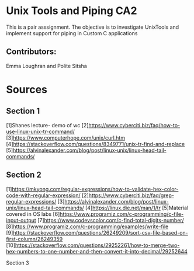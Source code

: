 # Unix Tools and Piping CA2 

This is a pair asssignment.
The objective is to investigate UnixTools and implement support for piping in Custom C applications

## Contributors:

Emma Loughran and Polite Sitsha

# Sources

## Section 1

[1]Shanes lecture- demo of wc
[2]https://www.cyberciti.biz/faq/how-to-use-linux-unix-tr-command/
[3]https://www.computerhope.com/unix/curl.htm
[4]https://stackoverflow.com/questions/8349771/unix-tr-find-and-replace
[5]https://alvinalexander.com/blog/post/linux-unix/linux-head-tail-commands/


## Section 2

[1]https://mkyong.com/regular-expressions/how-to-validate-hex-color-code-with-regular-expression/
[2]https://www.cyberciti.biz/faq/grep-regular-expressions/
[3]https://alvinalexander.com/blog/post/linux-unix/linux-head-tail-commands/
[4]https://linux.die.net/man/1/tr
[5]Material covered in OS labs
[6]https://www.programiz.com/c-programming/c-file-input-output
[7]https://www.codevscolor.com/c-find-total-digits-number/
[8]https://www.programiz.com/c-programming/examples/write-file
[9]https://stackoverflow.com/questions/26249209/sort-csv-file-based-on-first-column/26249359
[10]https://stackoverflow.com/questions/29252261/how-to-merge-two-hex-numbers-to-one-number-and-then-convert-it-into-decimal/29252644

Section 3
